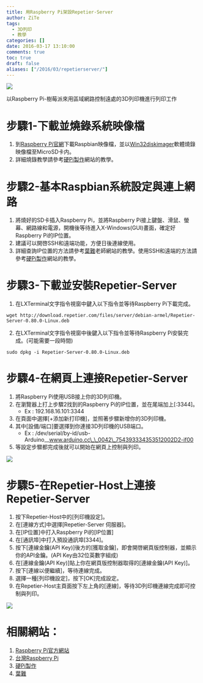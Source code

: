 ```yaml
---
title: 用Raspberry Pi架設Repetier-Server
author: ZiTe
tags:
  - 3D列印
  - 教學
categories: []
date: 2016-03-17 13:10:00
comments: true
toc: true
draft: false
aliases: ["/2016/03/repetierserver/"]
---
```

![](https://1.bp.blogspot.com/-WSWJJKMLNUY/Xq0B2YDEbtI/AAAAAAAACKw/qQ71E0EYP186q4UbzQ4uBCUvtG9yHKzDACPcBGAsYHg/s400/_DSC0320.jpg)

以Raspberry Pi-樹莓派來用區域網路控制遠處的3D列印機進行列印工作

<!--more-->

# 步驟1-下載並燒錄系統映像檔

1. 到[Raspberry Pi官網](https://www.raspberrypi.org/)下載Raspbian映像檔，並以[Win32diskimager](https://sourceforge.net/projects/win32diskimager/)軟體燒錄映像檔至MicroSD卡内。
2. 詳細燒錄教學請參考[硬Pi製作](https://sites.google.com/site/raspberrypidiy/home)網站的教學。

# 步驟2-基本Raspbian系統設定與連上網路

1. 將燒好的SD卡插入Raspberry Pi，並將Raspberry Pi接上鍵盤、滑鼠、螢幕、網路線和電源，開機後等待進入X-Windows(GUI)畫面，確定好Raspberry Pi的IP位置。
2. 建議可以開啓SSH和遠端功能，方便日後連線使用。
3. 詳細查詢IP位置的方法請參考[葉難](http://yehnan.blogspot.tw/search/label/Raspberry%20Pi)老師網站的教學。使用SSH和遠端的方法請參考[硬Pi製作](https://sites.google.com/site/raspberrypidiy/home)網站的教學。


# 步驟3-下載並安裝Repetier-Server

1. 在LXTerminal文字指令視窗中鍵入以下指令並等待Raspberry Pi下載完成。
```
wget http://download.repetier.com/files/server/debian-armel/Repetier-Server-0.80.0-Linux.deb
```
2. 在LXTerminal文字指令視窗中後鍵入以下指令並等待Raspberry Pi安裝完成。(可能需要一段時間)
```
sudo dpkg -i Repetier-Server-0.80.0-Linux.deb
```


# 步驟4-在網頁上連接Repetier-Server

1. 將Raspberry Pi使用USB接上你的3D列印機。
2. 在瀏覽器上打上步驟2找到的Raspberry Pi的IP位置，並在尾端加上\[:3344\]。
    * Ex : 192.168.16.101:3344
3. 在頁面中選擇\[+添加新打印機\]，並照著步驟新增你的3D列印機。
4. 其中\[設備/端口\]要選擇到你連接3D列印機的USB端口。
    * Ex : /dev/serial/by-id/usb-Arduino\_\_www.arduino.cc\_\_0042\_754393334353512002D2-if00
5. 等設定步驟都完成後就可以開始在網頁上控制與列印。


![](https://3.bp.blogspot.com/-0GQ1UJAOIdI/Xq0B2Sqb8AI/AAAAAAAACKw/r8iThmv55dg8_64m_Y2Zds-uLFgEuwDXwCPcBGAsYHg/s1600/DSC_0126.JPG)



# 步驟5-在Repetier-Host上連接Repetier-Server

1. 按下Repetier-Host中的\[列印機設定\]。
2. 在\[連線方式\]中選擇\[Repetier-Server 伺服器\]。
3. 在\[IP位置\]中打入Raspberry Pi的\[IP位置\]
4. 在\[通訊埠\]中打入預設通訊埠\[3344\]。
5. 按下\[連線金鑰(API Key)\]後方的\[獲取金鑰\]，即會開啓網頁版控制器，並顯示你的API金鑰。(API Key由32位英數字組成)
6. 在\[連線金鑰(API Key)\]貼上你在網頁版控制器取得的\[連線金鑰(API Key)\]。
7. 按下\[連線以便繼續\]，等待連線完成。
8. 選擇一種\[列印機設定\]，按下\[OK\]完成設定。
9. 在Repetier-Host主頁面按下左上角的\[連線\]，等待3D列印機連線完成即可控制與列印。


![](https://1.bp.blogspot.com/-39PlgH-Yccc/Xq0B2Vob6rI/AAAAAAAACKw/_y419lTcZRMQDJERkMcD8cuOXsrf4rFEACPcBGAsYHg/s1600/%25E8%259E%25A2%25E5%25B9%2595%25E6%2593%25B7%25E5%258F%2596%25E7%2595%25AB%25E9%259D%25A2%2B%25287%2529.png)

# 相關網站：

1. [Raspberry Pi官方網站](https://www.raspberrypi.org/)
2. [台灣Raspberry Pi](https://www.raspberrypi.com.tw/)
3. [硬Pi製作](https://sites.google.com/site/raspberrypidiy/home)
4. [葉難](http://yehnan.blogspot.tw/search/label/Raspberry%20Pi)
